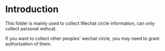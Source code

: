 # Introduction
This folder is mainly used to collect Wechat circle information, can only collect personal wehcat.

If you want to collect other peoples' wechat circle, you may need to grant authorization of them.
